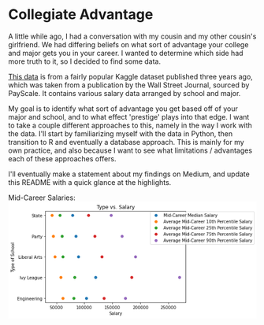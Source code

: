 # Collegiate Advantage
A little while ago, I had a conversation with my cousin and my other cousin's
girlfriend. We had differing beliefs on what sort of advantage your college
and major gets you in your career. I wanted to determine which side had more
truth to it, so I decided to find some data. 

[This data](https://www.kaggle.com/wsj/college-salaries?select=degrees-that-pay-back.csv)
is from a fairly popular Kaggle dataset published three years ago, which was 
taken from a publication by the Wall Street Journal, sourced by PayScale.
It contains various salary data arranged by school and major. 

My goal is to identify what sort of advantage you get based off of your major 
and school, and to what effect 'prestige' plays into that edge. I want to take
a couple different approaches to this, namely in the way I work with the data. 
I'll start by familiarizing myself with the data in Python, then transition to 
R and eventually a database approach. This is mainly for my own practice, and
also because I want to see what limitations / advantages each of these
approaches offers. 

I'll eventually make a statement about my findings on Medium, and update this
README with a quick glance at the highlights.

Mid-Career Salaries:
![alt text](https://github.com/DylanPJackson/collegiate_advantage/blob/master/imgs/all_types.png)
